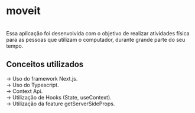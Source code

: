 # moveit
<br>
Essa aplicação foi desenvolvida com o objetivo de realizar atividades física para as pessoas que utilizam o computador, durante grande parte do seu tempo.


## Conceitos utilizados

-> Uso do framework Next.js. <br>
-> Uso do Typescript. <br>
-> Context Api. <br>
-> Utilização de Hooks (State, useContext). <br>
-> Utilização da feature getServerSideProps. <br>
